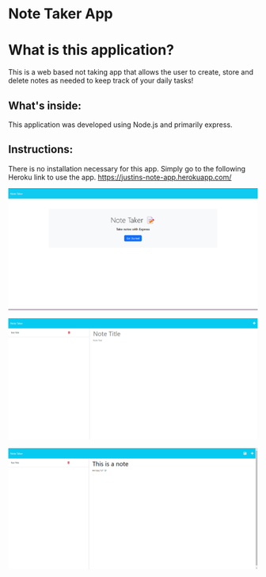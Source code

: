 # Note Taker App

# What is this application?
This is a web based not taking app that allows the user to create, store and delete notes as needed to keep track of your daily tasks!

## What's inside:
This application was developed using Node.js and primarily express.

## Instructions:
There is no installation necessary for this app. Simply go to the following Heroku link to use the app. https://justins-note-app.herokuapp.com/




![Landing Page of Note taking app](./Assets/home%20page.png)



![Home page of app where notes can be entered](./Assets/notes%20page.png)



![Example of a note being saved and able to be deleted](./Assets/test%20note.png)